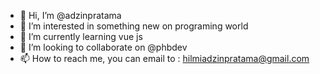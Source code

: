 - 👋 Hi, I’m @adzinpratama
- 👀 I’m interested in something new on programing world
- 🌱 I’m currently learning vue js
- 💞️ I’m looking to collaborate on @phbdev
- 📫 How to reach me, you can email to : hilmiadzinpratama@gmail.com

<!---
adzinpratama/adzinpratama is a ✨ special ✨ repository because its `README.md` (this file) appears on your GitHub profile.
You can click the Preview link to take a look at your changes.
--->
